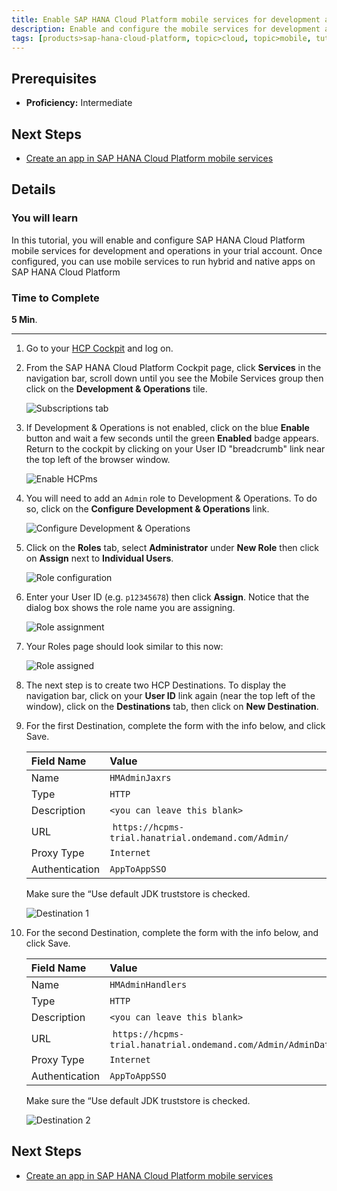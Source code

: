 ```yaml
---
title: Enable SAP HANA Cloud Platform mobile services for development and operations
description: Enable and configure the mobile services for development and operations in SAP HANA Cloud Platform
tags: [products>sap-hana-cloud-platform, topic>cloud, topic>mobile, tutorial>intermediate ]
---
```

## Prerequisites  
 - **Proficiency:** Intermediate

## Next Steps
 - [Create an app in SAP HANA Cloud Platform mobile services](http://www.sap.com/developer/tutorials/hcpms-create-hybrid-app.html)

## Details
### You will learn  
In this tutorial, you will enable and configure SAP HANA Cloud Platform mobile services for development and operations in your trial account.  Once configured, you can use mobile services to run hybrid and native apps on SAP HANA Cloud Platform

### Time to Complete
**5 Min**.

---

1. Go to your [HCP Cockpit](https://account.hanatrial.ondemand.com) and log on.


2. From the SAP HANA Cloud Platform Cockpit page, click **Services** in the navigation bar, scroll down until you see the Mobile Services group then click on the **Development & Operations** tile.

    ![Subscriptions tab](mg5-1-02.png)

3. If Development & Operations is not enabled, click on the blue **Enable** button and wait a few seconds until the green **Enabled** badge appears. Return to the cockpit by clicking on your User ID "breadcrumb" link near the top left of the browser window.

    ![Enable HCPms](mg5-1-03.png)

4. You will need to add an `Admin` role to Development & Operations. To do so, click on the **Configure Development & Operations** link.

    ![Configure Development & Operations](mg5-1-04.png)

5. Click on the **Roles** tab, select **Administrator** under **New Role** then click on **Assign** next to **Individual Users**.

    ![Role configuration](mg5-1-05.png)

6. Enter your User ID (e.g. `p12345678`) then click **Assign**. Notice that the dialog box shows the role name you are assigning.

    ![Role assignment](mg5-1-06.png)

7. Your Roles page should look similar to this now:

    ![Role assigned](mg5-1-07.png)


9. The next step is to create two HCP Destinations. To display the navigation bar, click on your **User ID** link again (near the top left of the window), click on the **Destinations** tab, then click on **New Destination**.

10. For the first Destination, complete the form with the info below, and click Save.

    Field Name                | Value
    :------------------------ | :-------------
    Name                      | `HMAdminJaxrs`
    Type                      | `HTTP`
    Description               |`<you can leave this blank>`
    URL                       | `https://hcpms-trial.hanatrial.ondemand.com/Admin/`
    Proxy Type                | `Internet`
    Authentication            | `AppToAppSSO`

    Make sure the “Use default JDK truststore is checked.

    ![Destination 1](mg5-1-10.png)

11. For the second Destination, complete the form with the info below, and click Save.

    Field Name                | Value
    :------------------------ | :-------------
    Name                      | `HMAdminHandlers`
    Type                      | `HTTP`
    Description               |`<you can leave this blank>`
    URL                       | `https://hcpms-trial.hanatrial.ondemand.com/Admin/AdminData`
    Proxy Type                | `Internet`
    Authentication            | `AppToAppSSO`

    Make sure the “Use default JDK truststore is checked.

    ![Destination 2](mg5-1-11.png)


## Next Steps
 - [Create an app in SAP HANA Cloud Platform mobile services](http://www.sap.com/developer/tutorials/hcpms-create-hybrid-app.html)
